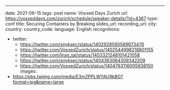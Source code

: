 ---
date: 2021-06-15
tags: post
name: Voxxed Days Zurich
url: https://voxxeddays.com/zurich/schedule/speaker-details/?id=4367
type: conf
title: Securing Containers by Breaking
slides_url: 
recording_url: 
city: 
country: 
country_code: 
language: English
recognitions:
  - twitter:
    - https://twitter.com/snyksec/status/1402928590589673476
    - https://twitter.com/VoxxedZurich/status/1402544998218801155
    - https://twitter.com/liran_tal/status/1403321248101421058
    - https://twitter.com/snyksec/status/1404363064309342209
    - https://twitter.com/VoxxedZurich/status/1404763116005638150
images:
  - https://pbs.twimg.com/media/E3mZPPLWYAU9kBG?format=jpg&name=large
